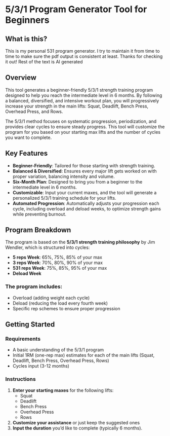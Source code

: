 # 5/3/1 Program Generator Tool for Beginners

## What is this?

This is my personal 531 program generator. I try to maintain it from time to time to make sure the pdf output is consistent at least. Thanks for checking it out! Rest of the text is AI generated

## Overview

This tool generates a beginner-friendly 5/3/1 strength training program designed to help you reach the intermediate level in 6 months. By following a balanced, diversified, and intensive workout plan, you will progressively increase your strength in the main lifts: Squat, Deadlift, Bench Press, Overhead Press, and Rows.

The 5/3/1 method focuses on systematic progression, periodization, and provides clear cycles to ensure steady progress. This tool will customize the program for you based on your starting max lifts and the number of cycles you want to complete.

## Key Features

- **Beginner-Friendly**: Tailored for those starting with strength training.
- **Balanced & Diversified**: Ensures every major lift gets worked on with proper variation, balancing intensity and volume.
- **Six-Month Plan**: Designed to bring you from a beginner to the intermediate level in 6 months.
- **Customizable**: Input your current maxes, and the tool will generate a personalized 5/3/1 training schedule for your lifts.
- **Automated Progression**: Automatically adjusts your progression each cycle, including overload and deload weeks, to optimize strength gains while preventing burnout.

## Program Breakdown

The program is based on the **5/3/1 strength training philosophy** by Jim Wendler, which is structured into cycles:

- **5 reps Week**: 65%, 75%, 85% of your max
- **3 reps Week**: 70%, 80%, 90% of your max
- **531 reps Week**: 75%, 85%, 95% of your max
- **Deload Week**

### The program includes:

- Overload (adding weight each cycle)
- Deload (reducing the load every fourth week)
- Specific rep schemes to ensure proper progression

## Getting Started

### Requirements

- A basic understanding of the 5/3/1 program
- Initial 1RM (one-rep max) estimates for each of the main lifts (Squat, Deadlift, Bench Press, Overhead Press, Rows)
- Cycles input (3-12 months)

### Instructions

1. **Enter your starting maxes** for the following lifts:
   - Squat
   - Deadlift
   - Bench Press
   - Overhead Press
   - Rows
2. **Customize your assistance** or just keep the suggested ones
3. **Input the duration** you’d like to complete (typically 6 months).
